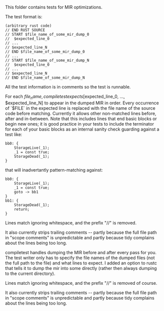 This folder contains tests for MIR optimizations.

The test format is:

```
(arbitrary rust code)
// END RUST SOURCE
// START $file_name_of_some_mir_dump_0
//  $expected_line_0
// ...
// $expected_line_N
// END $file_name_of_some_mir_dump_0
// ...
// START $file_name_of_some_mir_dump_N
//  $expected_line_0
// ...
// $expected_line_N
// END $file_name_of_some_mir_dump_N
```

All the test information is in comments so the test is runnable.

For each $file_name, compiletest expects [$expected_line_0, ...,
$expected_line_N] to appear in the dumped MIR in order. Every occurrence of `$FILE`
in the expected line is replaced with the file name of the source code before
matching.  Currently it allows other non-matched lines before, after and in-between.
Note that this includes lines that end basic blocks or begin new ones; it is good practice
in your tests to include the terminator for each of your basic blocks as an
internal sanity check guarding against a test like:

```
bb0: {
    StorageLive(_1);
    _1 = const true;
    StorageDead(_1);
}
```

that will inadvertantly pattern-matching against:

```
bb0: {
    StorageLive(_1);
    _1 = const true;
    goto -> bb1
}
bb1: {
    StorageDead(_1);
    return;
}
```

Lines match ignoring whitespace, and the prefix "//" is removed.

It also currently strips trailing comments -- partly because the full file path
in "scope comments" is unpredictable and partly because tidy complains about
the lines being too long.

compiletest handles dumping the MIR before and after every pass for you.  The
test writer only has to specify the file names of the dumped files (not the
full path to the file) and what lines to expect.  I added an option to rustc
that tells it to dump the mir into some directly (rather then always dumping to
the current directory).  

Lines match ignoring whitespace, and the prefix "//" is removed of course.

It also currently strips trailing comments -- partly because the full file path
in "scope comments" is unpredictable and partly because tidy complains about
the lines being too long.

